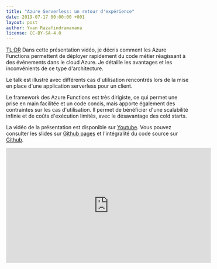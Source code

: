 ```yaml
---
title: "Azure Serverless: un retour d'expérience"
date: 2019-07-17 00:00:00 +001
layout: post
author: Yvan Razafindramanana
license: CC-BY-SA-4.0
---
```


<acronym title="En résumé... (Too long; Didn't Read)">TL;DR</acronym> Dans cette
présentation vidéo, je décris comment les Azure Functions permettent
de déployer rapidement du code métier réagissant à des événements dans le cloud Azure.
Je détaille les avantages et les inconvénients de ce type d'architecture. 

Le talk est illustré avec différents cas d'utilisation rencontrés
lors de la mise en place d'une application serverless pour un client.

<!--more-->

Le framework des Azure Functions est très 
dirigiste, ce qui permet une prise en main facilitée et un code 
concis, mais apporte également des contraintes sur les cas d'utilisation.
Il permet de bénéficier d'une scalabilité infinie et de coûts d'exécution
limités, avec le désavantage des cold starts. 

La vidéo de la présentation est disponible sur [Youtube](https://www.youtube.com/watch?v=qcq7Y_gkfHU). Vous pouvez consulter les slides sur [Github pages](https://yvzn.github.io/bbl-azure-serverless?showNotes=true) et l'intégralité du code source sur [Github](https://github.com/yvzn/bbl-azure-serverless).

<iframe width="560" height="315" src="https://www.youtube.com/embed/qcq7Y_gkfHU" frameborder="0" allow="autoplay; encrypted-media" allowfullscreen></iframe>

